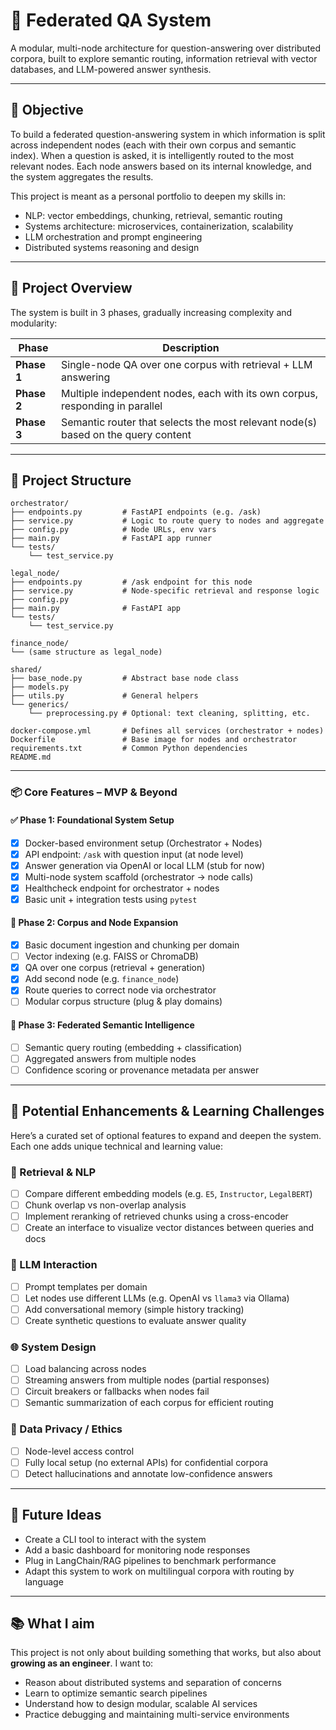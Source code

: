 # 🧠 Federated QA System

A modular, multi-node architecture for question-answering over distributed corpora, built to explore semantic routing, information retrieval with vector databases, and LLM-powered answer synthesis.

---

## 🚀 Objective

To build a federated question-answering system in which information is split across independent nodes (each with their own corpus and semantic index). When a question is asked, it is intelligently routed to the most relevant nodes. Each node answers based on its internal knowledge, and the system aggregates the results.

This project is meant as a personal portfolio to deepen my skills in:

- NLP: vector embeddings, chunking, retrieval, semantic routing
- Systems architecture: microservices, containerization, scalability
- LLM orchestration and prompt engineering
- Distributed systems reasoning and design

---

## 🧭 Project Overview

The system is built in 3 phases, gradually increasing complexity and modularity:

| Phase | Description |
|-------|-------------|
| **Phase 1** | Single-node QA over one corpus with retrieval + LLM answering |
| **Phase 2** | Multiple independent nodes, each with its own corpus, responding in parallel |
| **Phase 3** | Semantic router that selects the most relevant node(s) based on the query content |

---

## 📁 Project Structure
```
orchestrator/
├── endpoints.py         # FastAPI endpoints (e.g. /ask)
├── service.py           # Logic to route query to nodes and aggregate
├── config.py            # Node URLs, env vars
├── main.py              # FastAPI app runner
└── tests/
    └── test_service.py

legal_node/
├── endpoints.py         # /ask endpoint for this node
├── service.py           # Node-specific retrieval and response logic
├── config.py
├── main.py              # FastAPI app
└── tests/
    └── test_service.py

finance_node/
└── (same structure as legal_node)

shared/
├── base_node.py         # Abstract base node class
├── models.py
├── utils.py             # General helpers
└── generics/
    └── preprocessing.py # Optional: text cleaning, splitting, etc.

docker-compose.yml       # Defines all services (orchestrator + nodes)
Dockerfile               # Base image for nodes and orchestrator
requirements.txt         # Common Python dependencies
README.md
```

---

### 📦 Core Features – MVP & Beyond

#### ✅ Phase 1: Foundational System Setup
- [x] Docker-based environment setup (Orchestrator + Nodes)
- [x] API endpoint: `/ask` with question input (at node level)
- [x] Answer generation via OpenAI or local LLM (stub for now)
- [x] Multi-node system scaffold (orchestrator → node calls)
- [x] Healthcheck endpoint for orchestrator + nodes
- [x] Basic unit + integration tests using `pytest`

#### 🚧 Phase 2: Corpus and Node Expansion
- [x] Basic document ingestion and chunking per domain
- [ ] Vector indexing (e.g. FAISS or ChromaDB)
- [x] QA over one corpus (retrieval + generation)
- [x] Add second node (e.g. `finance_node`)
- [x] Route queries to correct node via orchestrator
- [ ] Modular corpus structure (plug & play domains)

#### 🔮 Phase 3: Federated Semantic Intelligence
- [ ] Semantic query routing (embedding + classification)
- [ ] Aggregated answers from multiple nodes
- [ ] Confidence scoring or provenance metadata per answer

---

## 🔧 Potential Enhancements & Learning Challenges

Here’s a curated set of optional features to expand and deepen the system. Each one adds unique technical and learning value:

### 🧪 Retrieval & NLP
- [ ] Compare different embedding models (e.g. `E5`, `Instructor`, `LegalBERT`)
- [ ] Chunk overlap vs non-overlap analysis
- [ ] Implement reranking of retrieved chunks using a cross-encoder
- [ ] Create an interface to visualize vector distances between queries and docs

### 🧠 LLM Interaction
- [ ] Prompt templates per domain
- [ ] Let nodes use different LLMs (e.g. OpenAI vs `llama3` via Ollama)
- [ ] Add conversational memory (simple history tracking)
- [ ] Create synthetic questions to evaluate answer quality

### 🌐 System Design
- [ ] Load balancing across nodes
- [ ] Streaming answers from multiple nodes (partial responses)
- [ ] Circuit breakers or fallbacks when nodes fail
- [ ] Semantic summarization of each corpus for efficient routing

### 🔐 Data Privacy / Ethics
- [ ] Node-level access control
- [ ] Fully local setup (no external APIs) for confidential corpora
- [ ] Detect hallucinations and annotate low-confidence answers

---

## 🧩 Future Ideas

- Create a CLI tool to interact with the system
- Add a basic dashboard for monitoring node responses
- Plug in LangChain/RAG pipelines to benchmark performance
- Adapt this system to work on multilingual corpora with routing by language

---

## 📚 What I aim

This project is not only about building something that works, but also about **growing as an engineer**. I want to:

- Reason about distributed systems and separation of concerns
- Learn to optimize semantic search pipelines
- Understand how to design modular, scalable AI services
- Practice debugging and maintaining multi-service environments
